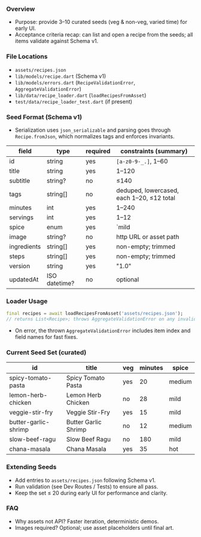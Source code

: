 ### Overview
- Purpose: provide 3–10 curated seeds (veg & non-veg, varied time) for early UI.
- Acceptance criteria recap: can list and open a recipe from the seeds; all items validate against Schema v1.

### File Locations
- `assets/recipes.json`
- `lib/models/recipe.dart` (Schema v1)
- `lib/models/errors.dart` (`RecipeValidationError`, `AggregateValidationError`)
- `lib/data/recipe_loader.dart` (`loadRecipesFromAsset`)
- `test/data/recipe_loader_test.dart` (if present)

### Seed Format (Schema v1)
- Serialization uses `json_serializable` and parsing goes through `Recipe.fromJson`, which normalizes tags and enforces invariants.

| field       | type          | required | constraints (summary)                     |
|-------------|---------------|----------|-------------------------------------------|
| id          | string        | yes      | `[a-z0-9-_.]`, 1–60                       |
| title       | string        | yes      | 1–120                                     |
| subtitle    | string?       | no       | ≤140                                      |
| tags        | string[]      | no       | deduped, lowercased, each 1–20, ≤12 total |
| minutes     | int           | yes      | 1–240                                     |
| servings    | int           | yes      | 1–12                                      |
| spice       | enum          | yes      | `mild|medium|hot|inferno`                 |
| image       | string?       | no       | http URL or asset path                    |
| ingredients | string[]      | yes      | non-empty; trimmed                        |
| steps       | string[]      | yes      | non-empty; trimmed                        |
| version     | string        | yes      | "1.0"                                     |
| updatedAt   | ISO datetime? | no       | optional                                  |

### Loader Usage
```dart
final recipes = await loadRecipesFromAsset('assets/recipes.json');
// returns List<Recipe>; throws AggregateValidationError on any invalid item
```
- On error, the thrown `AggregateValidationError` includes item index and field names for fast fixes.

### Current Seed Set (curated)

| id                   | title                | veg | minutes | spice  |
|----------------------|----------------------|-----|---------|--------|
| spicy-tomato-pasta   | Spicy Tomato Pasta   | yes | 20      | medium |
| lemon-herb-chicken   | Lemon Herb Chicken   | no  | 28      | mild   |
| veggie-stir-fry      | Veggie Stir-Fry      | yes | 15      | mild   |
| butter-garlic-shrimp | Butter Garlic Shrimp | no  | 12      | medium |
| slow-beef-ragu       | Slow Beef Ragu       | no  | 180     | mild   |
| chana-masala         | Chana Masala         | yes | 35      | hot    |

### Extending Seeds
- Add entries to `assets/recipes.json` following Schema v1.
- Run validation (see Dev Routes / Tests) to ensure all pass.
- Keep the set ≤ 20 during early UI for performance and clarity.

### FAQ
- Why assets not API? Faster iteration, deterministic demos.
- Images required? Optional; use asset placeholders until final art.

